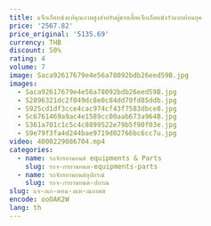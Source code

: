 ```yaml
---
title: แจ็กเก็ตหนังแท้คุณภาพสูงสำหรับผู้ชายเสื้อแจ็กเก็ตหนังวัวแบบย้อนยุค
price: '2567.82'
price_original: '5135.69'
currency: THB
discount: 50%
rating: 4
volume: 7
image: Saca92617679e4e56a78092bdb26eed59B.jpg
images:
  - Saca92617679e4e56a78092bdb26eed59B.jpg
  - S2896321dc2f049dc8e0c84dd70fd85ddb.jpg
  - S925cd1df3cce4cac974cf43f7583dbce8.jpg
  - Sc6761469a9ac4e1589cc00aab673a964B.jpg
  - S361a701c1c5c4c8899522e79b5f90f03e.jpg
  - S9e79f3fa4d244bae9719d02766bc6cc7u.jpg
video: 4000229086704.mp4
categories:
  - name: รถจักรยานยนต์ equipments & Parts
    slug: รถจ-กรยานยนต-equipments-parts
  - name: รถจักรยานยนต์อุปกรณ์
    slug: รถจ-กรยานยนต-ปกรณ
slug: แจ-กเก-ตหน-งแท-ณภาพส
encode: ooOAK2W
lang: th
---
```

  
